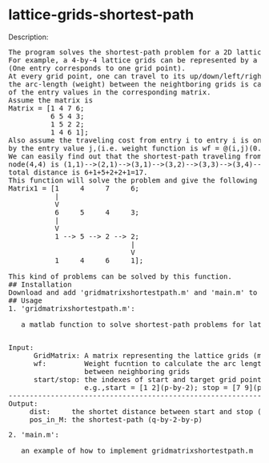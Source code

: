 # lattice-grids-shortest-path
Description: <br />
<pre>The program solves the shortest-path problem for a 2D lattice grids which can be represented by a matrix.
For example, a 4-by-4 lattice grids can be represented by a 4-by-4 matrix. 
(One entry corresponds to one grid point).
At every grid point, one can travel to its up/down/left/right side grid point,
the arc-length (weight) between the neightboring grids is calculated by a function
of the entry values in the corresponding matrix.
Assume the matrix is 
Matrix = [1 4 7 6;
          6 5 4 3;
          1 5 2 2;
          1 4 6 1];
Also assume the traveling cost from entry i to entry i is only determined 
by the entry value j,(i.e. weight function is wf = @(i,j)(0.*i + 1.*j)). 
We can easily find out that the shortest-path traveling from node(1,1) to
node(4,4) is (1,1)-->(2,1)-->(3,1)-->(3,2)-->(3,3)-->(3,4)-->(4,4), the
total distance is 6+1+5+2+2+1=17.
This function will solve the problem and give the following results: 
Matrix1 = [1     4     7     6;
           |
           V
           6     5     4     3;
           |
           V
           1 --> 5 --> 2 --> 2;
                             |
                             V
           1     4     6     1];

This kind of problems can be solved by this function. 
## Installation
Download and add 'gridmatrixshortestpath.m' and 'main.m' to your path (folder). 
## Usage
1. 'gridmatrixshortestpath.m': <br />
   a matlab function to solve shortest-path problems for lattice grids in a matrix format<br />
<pre>Input: 
      GridMatrix: A matrix representing the lattice grids (m-by-n)
      wf:         Weight fucntion to calculate the arc length traveling
                  between neighboring grids
      start/stop: the indexes of start and target grid points
                  e.g.,start = [1 2](p-by-2); stop = [7 9](p-by-2)
--------------------------------------------------------------------------
Output:
     dist:     the shortet distance between start and stop (p-by-1)
     pos_in_M: the shortest-path (q-by-2-by-p)<pre />
2. 'main.m': <br />
   an example of how to implement gridmatrixshortestpath.m

